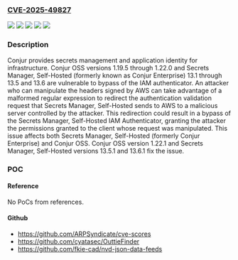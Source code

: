 ### [CVE-2025-49827](https://cve.mitre.org/cgi-bin/cvename.cgi?name=CVE-2025-49827)
![](https://img.shields.io/static/v1?label=Product&message=conjur&color=blue)
![](https://img.shields.io/static/v1?label=Version&message=Conjur%20OSS%20%3E%3D%201.19.5%2C%20%3C%201.22.1%20&color=brightgreen)
![](https://img.shields.io/static/v1?label=Version&message=Secrets%20Manager%2C%20Self-Hosted%20(formerly%20known%20as%20Conjur%20Enterprise)%20%3E%3D%2013.1%2C%20%3C%2013.5.1%20&color=brightgreen)
![](https://img.shields.io/static/v1?label=Version&message=Secrets%20Manager%2C%20Self-Hosted%20(formerly%20known%20as%20Conjur%20Enterprise)%20%3E%3D%2013.6%2C%20%3C%2013.6.1%20&color=brightgreen)
![](https://img.shields.io/static/v1?label=Vulnerability&message=CWE-807%3A%20Reliance%20on%20Untrusted%20Inputs%20in%20a%20Security%20Decision&color=brightgreen)

### Description

Conjur provides secrets management and application identity for infrastructure. Conjur OSS versions 1.19.5 through 1.22.0 and Secrets Manager, Self-Hosted (formerly known as Conjur Enterprise) 13.1 through 13.5 and 13.6 are vulnerable to bypass of the IAM authenticator. An attacker who can manipulate the headers signed by AWS can take advantage of a malformed regular expression to redirect the authentication validation request that Secrets Manager, Self-Hosted sends to AWS to a malicious server controlled by the attacker. This redirection could result in a bypass of the Secrets Manager, Self-Hosted IAM Authenticator, granting the attacker the permissions granted to the client whose request was manipulated. This issue affects both Secrets Manager, Self-Hosted (formerly Conjur Enterprise) and Conjur OSS. Conjur OSS version 1.22.1 and Secrets Manager, Self-Hosted versions 13.5.1 and 13.6.1 fix the issue.

### POC

#### Reference
No PoCs from references.

#### Github
- https://github.com/ARPSyndicate/cve-scores
- https://github.com/cyatasec/OuttieFinder
- https://github.com/fkie-cad/nvd-json-data-feeds

